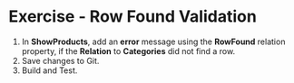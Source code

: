 ﻿# Exercise - Row Found Validation


1.	In **ShowProducts**, add an **error** message using the **RowFound** relation property, if the **Relation** to **Categories** did not find a row.
2.	Save changes to Git.
3.  Build and Test.

